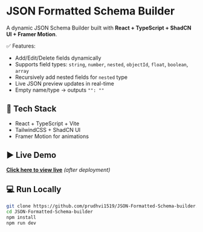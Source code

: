 # JSON Formatted Schema Builder

A dynamic JSON Schema Builder built with **React + TypeScript + ShadCN UI + Framer Motion**.  

✅ Features:
- Add/Edit/Delete fields dynamically  
- Supports field types: `string`, `number`, `nested`, `objectId`, `float`, `boolean`, `array`  
- Recursively add nested fields for `nested` type  
- Live JSON preview updates in real-time  
- Empty name/type → outputs `"": ""`  

## 🚀 Tech Stack
- React + TypeScript + Vite
- TailwindCSS + ShadCN UI
- Framer Motion for animations

## ▶️ Live Demo
[**Click here to view live**](https://json-formatted-schema-builder.vercel.app) *(after deployment)*

## 💻 Run Locally
```bash
git clone https://github.com/prudhvi1519/JSON-Formatted-Schema-builder.git
cd JSON-Formatted-Schema-builder
npm install
npm run dev
